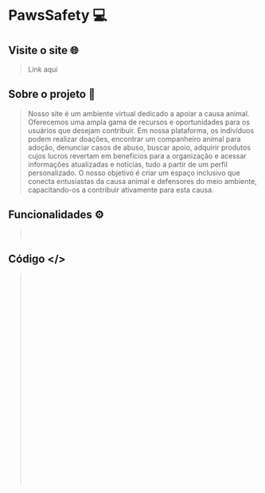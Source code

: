 # PawsSafety 💻
## Visite o site 🌐
> Link aqui

## Sobre o projeto 📜
> Nosso site é um ambiente virtual dedicado a apoiar a causa animal. Oferecemos uma ampla gama de recursos e oportunidades para os usuários que desejam contribuir. Em nossa plataforma, os indivíduos podem realizar doações, encontrar um companheiro animal para adoção, denunciar casos de abuso, buscar apoio, adquirir produtos cujos lucros revertam em benefícios para a organização e acessar informações atualizadas e notícias, tudo a partir de um perfil personalizado. O nosso objetivo é criar um espaço inclusivo que conecta entusiastas da causa animal e defensores do meio ambiente, capacitando-os a contribuir ativamente para esta causa.

## Funcionalidades ⚙️
> <br />
> 

## Código </>
> <br /><br />
> <br /><br />
> <br />
> <br />
> <br />
> <br />
> <br />
> <br />
> <br />
> <br />
> <br /><br />
> <br /><br />
> <br />
> <br />
> <br />
> <br />
> <br />
> <br />
> <br />
> <br />
> <br />
> 
